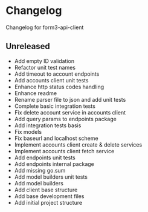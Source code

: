 # Changelog
Changelog for form3-api-client

## Unreleased
- Add empty ID validation
- Refactor unit test names
- Add timeout to account endpoints
- Add accounts client unit tests
- Enhance http status codes handling
- Enhance readme
- Rename parser file to json and add unit tests
- Complete basic integration tests
- Fix delete account service in accounts client
- Add query params to endpoints package
- Add integration tests basis
- Fix models
- Fix baseurl and localhost scheme
- Implement accounts client create & delete services
- Implement accounts client fetch service
- Add endpoints unit tests
- Add endpoints internal package
- Add missing go.sum
- Add model builders unit tests
- Add model builders
- Add client base structure
- Add base development files
- Add initial project structure